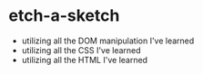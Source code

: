 # etch-a-sketch

- utilizing all the DOM manipulation I've learned
- utilizing all the CSS I've learned
- utilizing all the HTML I've learned
